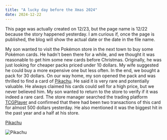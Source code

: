 ```yaml
---
title: "A lucky day before the Xmas 2024"
date: 2024-12-22
---
```

This page was actually created on 12/23, but the page name is 12/22 because the story happened yesterday. I am curious if, once the page is published, the blog will show the actual date or the date in the file name.

My son wanted to visit the Pokémon store in the next town to buy some Pokémon cards. He hadn't been there for a while, and we thought it was reasonable to get him some new cards before Christmas. Originally, he was just looking for cheaper packs priced under 10 dollars. My wife suggested he could buy a more expensive one but less often. In the end, we bought a pack for 30 dollars. 
On our way home, my son opened the pack and was thrilled to find a card of [Pikachu](https://www.tcgplayer.com/product/590027/pokemon-sv08-surging-sparks-pikachu-ex-238-191?page=1&Language=English). He said it is very rare and potentially valuable. He always claimed his cards could sell for a high price, but we never believed him. My son wanted to return to the store to verify if it was indeed a rare card. The store manager searched the trading platform [TCGPlayer](https://www.tcgplayer.com) and confirmed that there had been two transactions of this card for almost 500 dollars yesterday. He also mentioned it was the biggest hit in the past year and a half at his store. 


[Pikachu](https://github.com/qsongatwpi/blogs/blob/main/_posts/img/Pikachu.png)

![Pikachu](/assets/img/Pikachu.png)

